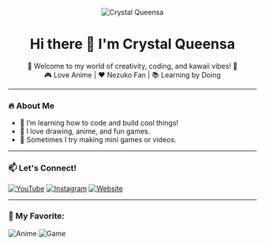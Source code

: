 <p align="center">
  <img src="https://cdn.jsdelivr.net/gh/crystalqueensa/static-files@master/cq-gh.png" alt="Crystal Queensa">
</p>

<h1 align="center">Hi there 👋 I'm Crystal Queensa</h1>

<p align="center">
  🌸 Welcome to my world of creativity, coding, and kawaii vibes! 🌸<br>
  🎮 Love Anime | ❤️ Nezuko Fan | 📚 Learning by Doing
</p>

---

### 🔥 About Me
- 🌟 I’m learning how to code and build cool things!
- 🎨 I love drawing, anime, and fun games.
- 👾 Sometimes I try making mini games or videos.

---

### 📫 Let's Connect!
[![YouTube](https://img.shields.io/badge/YouTube-Subscribe-red?style=for-the-badge&logo=youtube)](https://www.youtube.com/@crystalqueensa)
[![Instagram](https://img.shields.io/badge/@crystalqueensa-purple?style=for-the-badge&logo=instagram)](https://www.instagram.com/crystalqueensa/)
[![Website](https://img.shields.io/badge/My%20Website-crystalqueensa.com-ff69b4?style=for-the-badge)](https://crystalqueensa.com)

---

### 💖 My Favorite:
![Anime](https://img.shields.io/badge/Anime-Demon_Slayer-ff79c6?style=flat-square&logo=crunchyroll)
![Game](https://img.shields.io/badge/Game-Gacha_Life-blueviolet?style=flat-square&logo=steam)
